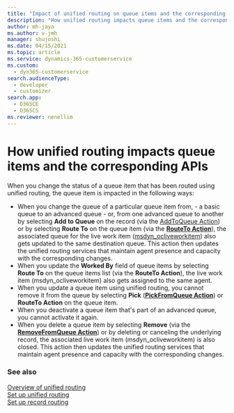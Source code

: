```yaml
---
title: "Impact of unified routing on queue items and the corresponding APIs| Microsoft Docs"
description: "How unified routing impacts queue items and the corresponding APIs"
author: mh-jaya
ms.author: v-jmh
manager: shujoshi
ms.date: 04/15/2021
ms.topic: article
ms.service: dynamics-365-customerservice
ms.custom: 
  - dyn365-customerservice
search.audienceType: 
  - developer
  - customizer
search.app: 
  - D365CE
  - D365CS
ms.reviewer: nenellim
---
```

# How unified routing impacts queue items and the corresponding APIs

When you change the status of a queue item that has been routed using unified routing, the queue item is impacted in the following ways:

- When you change the queue of a particular queue item from, 
        - a basic queue to an advanced queue
        - or, from one advanced queue to another <br>
  by selecting  **Add to Queue** on the record (via the [AddToQueue Action](/dynamics365/customer-engagement/web-api/addtoqueue?view=dynamics-ce-odata-9)) or by selecting **Route To** on the queue item (via the [**RouteTo Action**](https://docs.microsoft.com/en-us/dynamics365/customer-engagement/web-api/routeto?view=dynamics-ce-odata-9)), the associated queue for the live work item ([msdyn_ocliveworkitem](/dynamics365/customer-service/developer/reference/entities/msdyn_ocliveworkitem)) also gets updated to the same destination queue. This action then updates the unified routing services that maintain agent presence and capacity with the corresponding changes.
- When you update the **Worked By** field of queue items by selecting **Route To** on the queue items list (via the **RouteTo Action**), the live work item (msdyn_ocliveworkitem) also gets assigned to the same agent.
- When you update a queue item using unified routing, you cannot remove it from the queue by selecting **Pick** ([**PickFromQueue Action**](/dynamics365/customer-engagement/web-api/pickfromqueue?view=dynamics-ce-odata-9)) or **RouteTo Action** on the queue item.
- When you deactivate a queue item that's part of an advanced queue, you cannot activate it again.
- When you delete a queue item by selecting **Remove** (via the [**RemoveFromQueue Action**](/dynamics365/customer-engagement/web-api/removefromqueue?view=dynamics-ce-odata-9)) or by deleting or canceling the underlying record, the associated live work item (msdyn_ocliveworkitem) is also closed. This action then updates the unified routing services that maintain agent presence and capacity with the corresponding changes.

### See also

[Overview of unified routing](overview-unified-routing.md)  
[Set up unified routing](set-up-routing-process.md)  
[Set up record routing](set-up-record-routing.md) 